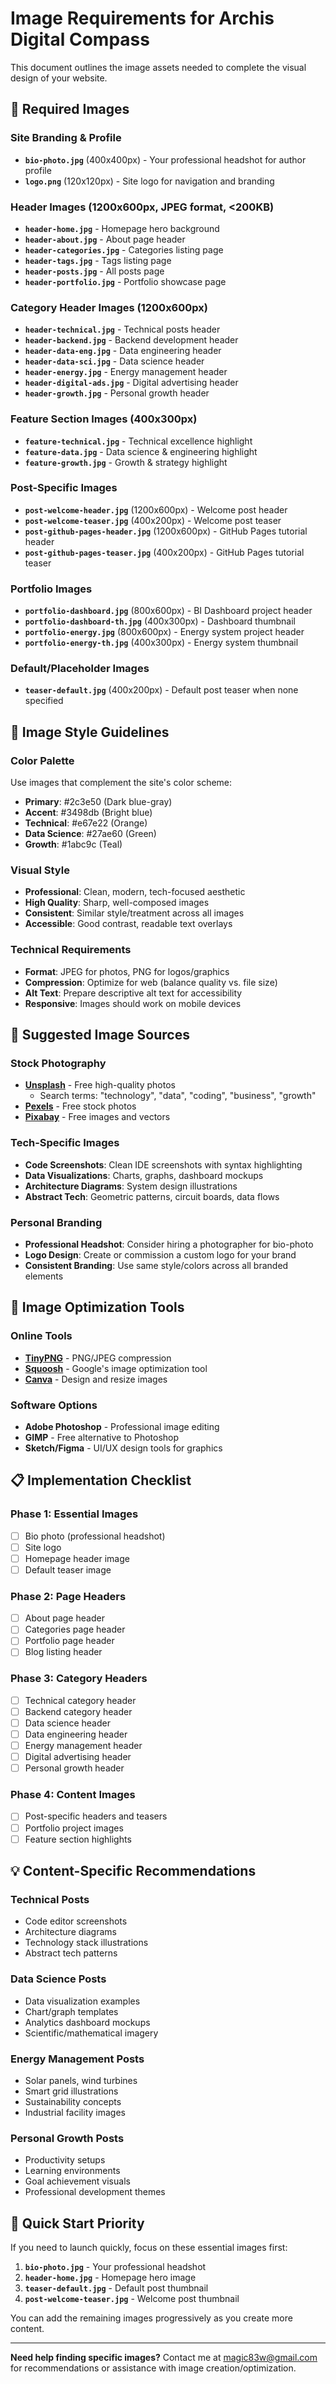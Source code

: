# Image Requirements for Archis Digital Compass

This document outlines the image assets needed to complete the visual design of your website.

## 📸 Required Images

### Site Branding & Profile
- **`bio-photo.jpg`** (400x400px) - Your professional headshot for author profile
- **`logo.png`** (120x120px) - Site logo for navigation and branding

### Header Images (1200x600px, JPEG format, <200KB)
- **`header-home.jpg`** - Homepage hero background
- **`header-about.jpg`** - About page header
- **`header-categories.jpg`** - Categories listing page  
- **`header-tags.jpg`** - Tags listing page
- **`header-posts.jpg`** - All posts page
- **`header-portfolio.jpg`** - Portfolio showcase page

### Category Header Images (1200x600px)
- **`header-technical.jpg`** - Technical posts header
- **`header-backend.jpg`** - Backend development header
- **`header-data-eng.jpg`** - Data engineering header
- **`header-data-sci.jpg`** - Data science header
- **`header-energy.jpg`** - Energy management header
- **`header-digital-ads.jpg`** - Digital advertising header
- **`header-growth.jpg`** - Personal growth header

### Feature Section Images (400x300px)
- **`feature-technical.jpg`** - Technical excellence highlight
- **`feature-data.jpg`** - Data science & engineering highlight
- **`feature-growth.jpg`** - Growth & strategy highlight

### Post-Specific Images
- **`post-welcome-header.jpg`** (1200x600px) - Welcome post header
- **`post-welcome-teaser.jpg`** (400x200px) - Welcome post teaser
- **`post-github-pages-header.jpg`** (1200x600px) - GitHub Pages tutorial header
- **`post-github-pages-teaser.jpg`** (400x200px) - GitHub Pages tutorial teaser

### Portfolio Images
- **`portfolio-dashboard.jpg`** (800x600px) - BI Dashboard project header
- **`portfolio-dashboard-th.jpg`** (400x300px) - Dashboard thumbnail
- **`portfolio-energy.jpg`** (800x600px) - Energy system project header
- **`portfolio-energy-th.jpg`** (400x300px) - Energy system thumbnail

### Default/Placeholder Images
- **`teaser-default.jpg`** (400x200px) - Default post teaser when none specified

## 🎨 Image Style Guidelines

### Color Palette
Use images that complement the site's color scheme:
- **Primary**: #2c3e50 (Dark blue-gray)
- **Accent**: #3498db (Bright blue)
- **Technical**: #e67e22 (Orange)
- **Data Science**: #27ae60 (Green)
- **Growth**: #1abc9c (Teal)

### Visual Style
- **Professional**: Clean, modern, tech-focused aesthetic
- **High Quality**: Sharp, well-composed images
- **Consistent**: Similar style/treatment across all images
- **Accessible**: Good contrast, readable text overlays

### Technical Requirements
- **Format**: JPEG for photos, PNG for logos/graphics
- **Compression**: Optimize for web (balance quality vs. file size)
- **Alt Text**: Prepare descriptive alt text for accessibility
- **Responsive**: Images should work on mobile devices

## 📁 Suggested Image Sources

### Stock Photography
- **[Unsplash](https://unsplash.com/)** - Free high-quality photos
  - Search terms: "technology", "data", "coding", "business", "growth"
- **[Pexels](https://www.pexels.com/)** - Free stock photos
- **[Pixabay](https://pixabay.com/)** - Free images and vectors

### Tech-Specific Images
- **Code Screenshots**: Clean IDE screenshots with syntax highlighting
- **Data Visualizations**: Charts, graphs, dashboard mockups
- **Architecture Diagrams**: System design illustrations
- **Abstract Tech**: Geometric patterns, circuit boards, data flows

### Personal Branding
- **Professional Headshot**: Consider hiring a photographer for bio-photo
- **Logo Design**: Create or commission a custom logo for your brand
- **Consistent Branding**: Use same style/colors across all branded elements

## 🔧 Image Optimization Tools

### Online Tools
- **[TinyPNG](https://tinypng.com/)** - PNG/JPEG compression
- **[Squoosh](https://squoosh.app/)** - Google's image optimization tool
- **[Canva](https://www.canva.com/)** - Design and resize images

### Software Options
- **Adobe Photoshop** - Professional image editing
- **GIMP** - Free alternative to Photoshop
- **Sketch/Figma** - UI/UX design tools for graphics

## 📋 Implementation Checklist

### Phase 1: Essential Images
- [ ] Bio photo (professional headshot)
- [ ] Site logo
- [ ] Homepage header image
- [ ] Default teaser image

### Phase 2: Page Headers
- [ ] About page header
- [ ] Categories page header
- [ ] Portfolio page header
- [ ] Blog listing header

### Phase 3: Category Headers
- [ ] Technical category header
- [ ] Backend category header
- [ ] Data science header
- [ ] Data engineering header
- [ ] Energy management header
- [ ] Digital advertising header
- [ ] Personal growth header

### Phase 4: Content Images
- [ ] Post-specific headers and teasers
- [ ] Portfolio project images
- [ ] Feature section highlights

## 💡 Content-Specific Recommendations

### Technical Posts
- Code editor screenshots
- Architecture diagrams
- Technology stack illustrations
- Abstract tech patterns

### Data Science Posts  
- Data visualization examples
- Chart/graph templates
- Analytics dashboard mockups
- Scientific/mathematical imagery

### Energy Management Posts
- Solar panels, wind turbines
- Smart grid illustrations
- Sustainability concepts
- Industrial facility images

### Personal Growth Posts
- Productivity setups
- Learning environments
- Goal achievement visuals
- Professional development themes

## 🚀 Quick Start Priority

If you need to launch quickly, focus on these essential images first:

1. **`bio-photo.jpg`** - Your professional headshot
2. **`header-home.jpg`** - Homepage hero image  
3. **`teaser-default.jpg`** - Default post thumbnail
4. **`post-welcome-teaser.jpg`** - Welcome post thumbnail

You can add the remaining images progressively as you create more content.

---

**Need help finding specific images?** Contact me at [magic83w@gmail.com](mailto:magic83w@gmail.com) for recommendations or assistance with image creation/optimization.